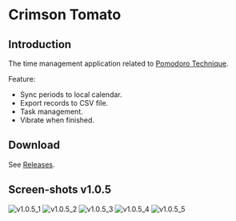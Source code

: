 Crimson Tomato
==============

## Introduction

The time management application related to [Pomodoro Technique](https://en.wikipedia.org/wiki/Pomodoro_Technique).

Feature:

* Sync periods to local calendar.
* Export records to CSV file.
* Task management.
* Vibrate when finished.

## Download

See [Releases](https://github.com/CyberZHG/CrimsonTomato/releases).

## Screen-shots v1.0.5

![v1.0.5_1](https://cloud.githubusercontent.com/assets/4705089/8390655/6c1cf578-1cd3-11e5-89ff-ad5e0923dd31.jpg)
![v1.0.5_2](https://cloud.githubusercontent.com/assets/4705089/8390659/6c709ed0-1cd3-11e5-9c24-de8cebc21f09.jpg)
![v1.0.5_3](https://cloud.githubusercontent.com/assets/4705089/8390658/6c6cd318-1cd3-11e5-89ac-87bf3b1481ea.jpg)
![v1.0.5_4](https://cloud.githubusercontent.com/assets/4705089/8390656/6c4a6760-1cd3-11e5-9207-69bfebd450c4.jpg)
![v1.0.5_5](https://cloud.githubusercontent.com/assets/4705089/8390657/6c6b8292-1cd3-11e5-924f-a0e751aa8b00.jpg)
